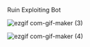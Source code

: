 Ruin Exploiting Bot

![ezgif com-gif-maker (3)](https://user-images.githubusercontent.com/58619678/147753800-d712d9a2-c5a4-4a94-9ce1-5a67a7dfcaac.gif)

![ezgif com-gif-maker (4)](https://user-images.githubusercontent.com/58619678/147753904-d43117b3-ed81-4140-a77f-4877c7e86463.gif)


